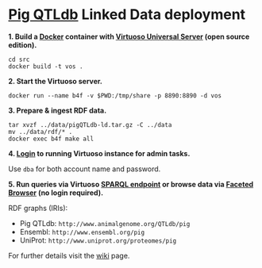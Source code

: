 # [Pig QTLdb](http://www.animalgenome.org/QTLdb/pig) Linked Data deployment

**1. Build a [Docker](https://www.docker.com/) container with [Virtuoso Universal Server](http://virtuoso.openlinksw.com/) (open source edition).**

```
cd src
docker build -t vos .
```

**2. Start the Virtuoso server.**

`docker run --name b4f -v $PWD:/tmp/share -p 8890:8890 -d vos`

**3. Prepare & ingest RDF data.**

```
tar xvzf ../data/pigQTLdb-ld.tar.gz -C ../data
mv ../data/rdf/* .
docker exec b4f make all
```

**4. [Login](http://localhost:8890/conductor) to running Virtuoso instance for admin tasks.**

Use `dba` for both account name and password.

**5. Run queries via Virtuoso [SPARQL endpoint](http://localhost:8890/sparql) or browse data via [Faceted Browser](http://localhost:8890/fct/) (no login required).**

RDF graphs (IRIs):
  * Pig QTLdb: `http://www.animalgenome.org/QTLdb/pig`
  * Ensembl: `http://www.ensembl.org/pig`
  * UniProt: `http://www.uniprot.org/proteomes/pig`

For further details visit the [wiki](https://github.com/DTL-FAIRData/ODEX4all-UseCases/wiki/Breed4Food) page.
